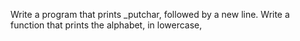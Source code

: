Write a program that prints _putchar, followed by a new line.
Write a function that prints the alphabet, in lowercase,
